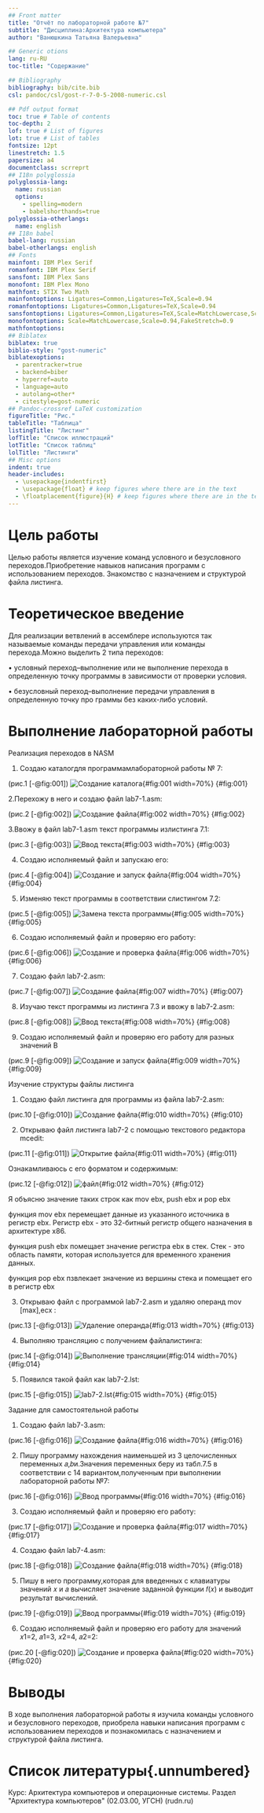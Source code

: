 ```yaml
---
## Front matter
title: "Отчёт по лабораторной работе №7"
subtitle: "Дисциплина:Архитектура компьютера"
author: "Ванюшкина Татьяна Валерьевна"

## Generic otions
lang: ru-RU
toc-title: "Содержание"

## Bibliography
bibliography: bib/cite.bib
csl: pandoc/csl/gost-r-7-0-5-2008-numeric.csl

## Pdf output format
toc: true # Table of contents
toc-depth: 2
lof: true # List of figures
lot: true # List of tables
fontsize: 12pt
linestretch: 1.5
papersize: a4
documentclass: scrreprt
## I18n polyglossia
polyglossia-lang:
  name: russian
  options:
	- spelling=modern
	- babelshorthands=true
polyglossia-otherlangs:
  name: english
## I18n babel
babel-lang: russian
babel-otherlangs: english
## Fonts
mainfont: IBM Plex Serif
romanfont: IBM Plex Serif
sansfont: IBM Plex Sans
monofont: IBM Plex Mono
mathfont: STIX Two Math
mainfontoptions: Ligatures=Common,Ligatures=TeX,Scale=0.94
romanfontoptions: Ligatures=Common,Ligatures=TeX,Scale=0.94
sansfontoptions: Ligatures=Common,Ligatures=TeX,Scale=MatchLowercase,Scale=0.94
monofontoptions: Scale=MatchLowercase,Scale=0.94,FakeStretch=0.9
mathfontoptions:
## Biblatex
biblatex: true
biblio-style: "gost-numeric"
biblatexoptions:
  - parentracker=true
  - backend=biber
  - hyperref=auto
  - language=auto
  - autolang=other*
  - citestyle=gost-numeric
## Pandoc-crossref LaTeX customization
figureTitle: "Рис."
tableTitle: "Таблица"
listingTitle: "Листинг"
lofTitle: "Список иллюстраций"
lotTitle: "Список таблиц"
lolTitle: "Листинги"
## Misc options
indent: true
header-includes:
  - \usepackage{indentfirst}
  - \usepackage{float} # keep figures where there are in the text
  - \floatplacement{figure}{H} # keep figures where there are in the text
---
```


# Цель работы

 Целью работы является изучение команд условного и безусловного переходов.Приобретение навыков написания
 программ с использованием переходов. Знакомство с назначением и структурой файла
 листинга.


# Теоретическое введение

Для реализации ветвлений в ассемблере используются так называемые команды передачи
 управления или команды перехода.Можно выделить 2 типа переходов:

 • условный переход–выполнение или не выполнение перехода в определенную точку
 программы в зависимости от проверки условия.

 • безусловный переход–выполнение передачи управления в определенную точку про
граммы без каких-либо условий.


# Выполнение лабораторной работы

 Реализация переходов в NASM

1. Создаю каталогдля программамлабораторной работы № 7:

(рис.1 [-@fig:001])
![Создание каталога](image/1){#fig:001 width=70%}
{#fig:001}

2.Перехожу в него и создаю файл lab7-1.asm:

(рис.2 [-@fig:002])
![Создание файла](image/4){#fig:002 width=70%}
{#fig:002}

3.Ввожу в файл lab7-1.asm текст программы излистинга 7.1:

(рис.3 [-@fig:003])
![Ввод текста](image/5){#fig:003 width=70%}
{#fig:003}

4.  Создаю исполняемый файл и запускаю его:

(рис.4 [-@fig:004])
![Создание и запуск файла](image/6){#fig:004 width=70%}
{#fig:004}

5. Изменяю текст программы в соответствии слистингом 7.2:

(рис.5 [-@fig:005])
![Замена текста программы](image/7){#fig:005 width=70%}
{#fig:005}

6. Создаю исполняемый файл и проверяю его работу:

(рис.6 [-@fig:006])
![Создание и проверка файла](image/8){#fig:006 width=70%}
{#fig:006}

7. Создаю файл lab7-2.asm:

(рис.7 [-@fig:007])
![Создание файла](image/9){#fig:007 width=70%}
{#fig:007}

8.  Изучаю текст программы из листинга 7.3 и ввожу в lab7-2.asm:

(рис.8 [-@fig:008])
![Ввод текста](image/10){#fig:008 width=70%}
{#fig:008}

9. Создаю исполняемый файл и проверяю его работу для разных значений B

(рис.9 [-@fig:009])
![Создание и запуск файла](image/11){#fig:009 width=70%}
{#fig:009}

 Изучение структуры файлы листинга

1.  Создаю файл листинга для программы из файла lab7-2.asm:

(рис.10 [-@fig:010])
![Создание файла](image/12){#fig:010 width=70%}
{#fig:010}

2.  Открываю файл листинга lab7-2 с помощью текстового редактора  mcedit:

(рис.11 [-@fig:011])
![Открытие файла](image/14){#fig:011 width=70%}
{#fig:011}

Ознакамливаюсь с его форматом и содержимым:

(рис.12 [-@fig:012])
![файл](image/15){#fig:012 width=70%}
{#fig:012}

Я объясню значение таких строк как mov ebx, push ebx и pop ebx

функция mov ebx перемещает данные из указанного источника  в регистр ebx. Регистр ebx - это 32-битный регистр общего назначения в архитектуре x86.

функция push ebx помещает значение регистра ebx в стек. Стек - это область памяти, которая используется для временного хранения данных.

функция pop ebx пзвлекает значение из вершины стека и помещает его в регистр ebx

3. Открываю файл с программой lab7-2.asm и удаляю операнд  mov [max],ecx :

(рис.13 [-@fig:013])
![Удаление операнда](image/16){#fig:013 width=70%}
{#fig:013}

4. Выполняю трансляцию с получением файлалистинга:

(рис.14 [-@fig:014])
![Выполнение трансляции](image/17){#fig:014 width=70%}
{#fig:014}

5. Появился такой файл как lab7-2.lst:

(рис.15 [-@fig:015])
![lab7-2.lst](image/177){#fig:015 width=70%}
{#fig:015}

Задание для самостоятельной работы

1. Создаю файл lab7-3.asm:

(рис.16 [-@fig:016])
![Создание файла](image/18){#fig:016 width=70%}
{#fig:016}

2.  Пишу программу нахождения наименьшей из 3 целочисленных переменных 𝑎,𝑏и.Значения переменных беру из табл.7.5 в соответствии с 14 вариантом,полученным при выполнении лабораторной работы №7:

(рис.16 [-@fig:016])
![Ввод программы](image/19){#fig:016 width=70%}
{#fig:016}

3. Создаю исполняемый файл и проверяю его работу:

(рис.17 [-@fig:017])
![Создание и проверка файла](image/20){#fig:017 width=70%}
{#fig:017}

4. Создаю файл lab7-4.asm:

(рис.18 [-@fig:018])
![Создание файла](image/21){#fig:018 width=70%}
{#fig:018}

5. Пишу в него программу,которая для введенных с клавиатуры значений 𝑥 и 𝑎 вычисляет значение заданной функции 𝑓(𝑥) и выводит результат вычислений.

(рис.19 [-@fig:019])
![Ввод программы](image/22){#fig:019 width=70%}
{#fig:019}

6. Создаю исполняемый файл и проверяю его работу для значений 𝑥1=2, 𝑎1=3,  𝑥2=4, 𝑎2=2:

(рис.20 [-@fig:020])
![Создание и проверка файла](image/23){#fig:020 width=70%}
{#fig:020}


# Выводы

 В ходе выполнения лабораторной работы я изучила команды условного и безусловного переходов, приобрела навыки написания программ с использованием переходов и познакомилась с назначением и структурой файла
 листинга.

# Список литературы{.unnumbered}

Курс: Архитектура компьютеров и операционные системы. Раздел "Архитектура компьютеров" (02.03.00, УГСН) (rudn.ru) 
